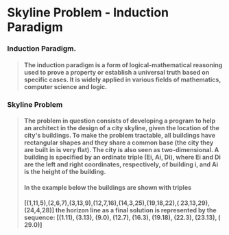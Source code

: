 # Skyline Problem - Induction Paradigm

### Induction Paradigm.

>#### The induction paradigm is a form of logical-mathematical reasoning used to prove a property or establish a universal truth based on specific cases. It is widely applied in various fields of mathematics, computer science and logic.

### Skyline Problem
>#### The problem in question consists of developing a program to help an architect in the design of a city skyline, given the location of the city's buildings. To make the problem tractable, all buildings have rectangular shapes and they share a common base (the city they are built in is very flat). The city is also seen as two-dimensional. A building is specified by an ordinate triple (Ei, Ai, Di), where Ei and Di are the left and right coordinates, respectively, of building i, and Ai is the height of the building. 
>#### In the example below the buildings are shown with triples 
>#### [(1,11,5),(2,6,7),(3,13,9),(12,7,16),(14,3,25),(19,18,22),( 23,13,29),(24,4,28)] the horizon line as a final solution is represented by the sequence: [(1.11), (3.13), (9.0), (12.7), (16.3), (19.18), (22.3), (23.13), ( 29.0)]